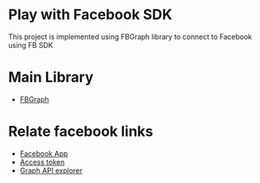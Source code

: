 # Play with Facebook SDK
This project is implemented using FBGraph library to connect to Facebook using FB SDK

# Main Library
- [FBGraph](https://github.com/criso/fbgraph)

# Relate facebook links
- [Facebook App](https://developers.facebook.com/apps/)
- [Access token](https://developers.facebook.com/tools/access_token/)
- [Graph API explorer](https://developers.facebook.com/tools/explorer/)
